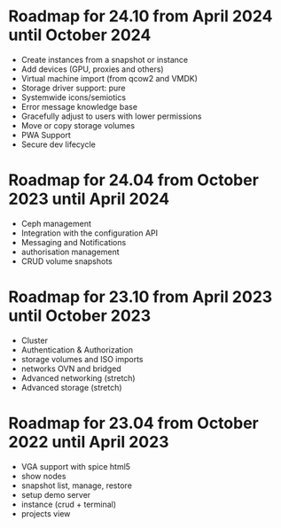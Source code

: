 # Roadmap for 24.10 from April 2024 until October 2024

- Create instances from a snapshot or instance
- Add devices (GPU, proxies and others)
- Virtual machine import (from qcow2 and VMDK)
- Storage driver support: pure
- Systemwide icons/semiotics
- Error message knowledge base
- Gracefully adjust to users with lower permissions
- Move or copy storage volumes
- PWA Support
- Secure dev lifecycle

# Roadmap for 24.04 from October 2023 until April 2024

- Ceph management
- Integration with the configuration API
- Messaging and Notifications
- authorisation management
- CRUD volume snapshots

# Roadmap for 23.10 from April 2023 until October 2023

- Cluster
- Authentication & Authorization
- storage volumes and ISO imports
- networks OVN and bridged
- Advanced networking (stretch)
- Advanced storage (stretch)

# Roadmap for 23.04 from October 2022 until April 2023

- VGA support with spice html5
- show nodes
- snapshot list, manage, restore
- setup demo server
- instance (crud + terminal)
- projects view